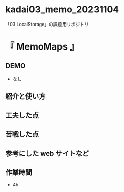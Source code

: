 # kadai03_memo_20231104
「03 LocalStorage」の課題用リポジトリ

# 『 MemoMaps 』

## DEMO

- なし

## 紹介と使い方

## 工夫した点

## 苦戦した点

## 参考にした web サイトなど

## 作業時間
- 4h